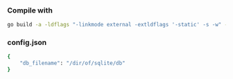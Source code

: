 ### Compile with

```bash
go build -a -ldflags "-linkmode external -extldflags '-static' -s -w" -o dist/go-olt
```

### config.json

```bash
{
    "db_filename": "/dir/of/sqlite/db"
}
```

